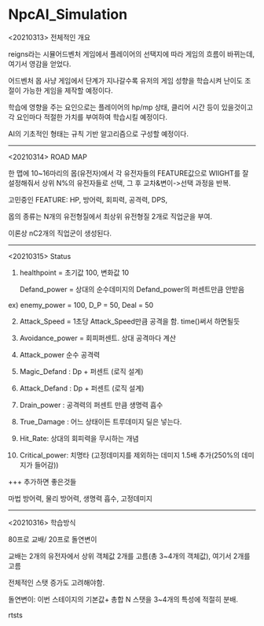 # NpcAI_Simulation

<20210313> 전체적인 개요

reigns라는 시뮬어드벤처 게임에서 플레이어의 선택지에 따라 게임의 흐름이 바뀌는데, 여기서 영감을 얻었다.

어드벤처 몹 사냥 게임에서 단계가 지나갈수록 유저의 게임 성향을 학습시켜 난이도 조절이 가능한 게임을 제작할 예정이다. 

학습에 영향을 주는 요인으로는 플레이어의 hp/mp 상태, 클리어 시간 등이 있을것이고 각 요인마다 적절한 가치를 부여하여 학습시킬 예정이다. 

AI의 기초적인 형태는 규칙 기반 알고리즘으로 구성할 예정이다.

------

<20210314> ROAD MAP

한 맵에 10~16마리의 몹(유전자)에서 각 유전자들의 FEATURE값으로 WIIGHT를 잘 설정해줘서 상위 N%의 유전자들로 선택, 그 후 교차&변이->선택 과정을 반복. 

고민중인 FEATURE: HP, 방어력, 회피력, 공격력, DPS, 

몹의 종류는 N개의 유전형질에서 최상위 유전형질 2개로 직업군을 부여. 

이론상 nC2개의 직업군이 생성된다. 

------

<20210315> Status 

1. healthpoint = 초기값 100, 변화값 10

   Defand_power = 상대의 순수데미지의 Defand_power의 퍼센트만큼 안받음 

ex) enemy_power  = 100, D_P = 50, Deal = 50

2. Attack_Speed  = 1초당 Attack_Speed만큼 공격을 함. time()써서 하면될듯

3. Avoidance_power = 회피퍼센트. 상대 공격마다 계산

4. Attack_power 순수 공격력

5. Magic_Defand : Dp + 퍼센트 (로직 설계)

6. Attack_Defand : Dp + 퍼센트 (로직 설계)

7. Drain_power : 공격력의 퍼센트 만큼 생명력 흡수

8. True_Damage : 어느 상태이든 트루데미지 딜은 넣는다.

9. Hit_Rate: 상대의 회피력을 무시하는 개념

10. Critical_power: 치명타 (고정데미지를 제외하는 데미지 1.5배 추가(250%의 데미지가 들어감))

+++ 추가하면 좋은것들

마법 방어력, 물리 방어력, 생명력 흡수, 고정데미지

------

<20210316> 학습방식

80프로 교배/ 20프로 돌연변이

교배는 2개의 유전자에서 상위 객체값 2개를 고름(총 3~4개의 객체값), 여기서 2개를 고름

전체적인 스탯 증가도 고려해야함. 

돌연변이: 이번 스테이지의 기본값+ 총합 N 스탯을 3~4개의 특성에 적절히 분배.

rtsts

